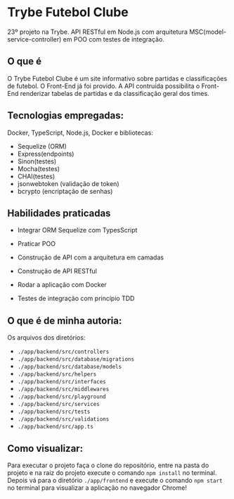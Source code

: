 # Trybe Futebol Clube
23º projeto na Trybe. API RESTful em Node.js com arquitetura MSC(model-service-controller) em POO com testes de integração.

## O que é

O Trybe Futebol Clube é um site informativo sobre partidas e classificações de futebol. O Front-End já foi provido. A API contruída possibilita o Front-End renderizar tabelas de partidas e da classificação geral dos times.

## Tecnologias empregadas:

Docker, TypeScript, Node.js, Docker e bibliotecas:
* Sequelize (ORM)
* Express(endpoints)
* Sinon(testes)
* Mocha(testes)
* CHAI(testes)
* jsonwebtoken (validação de token)
* bcrypto (encriptação de senhas)


## Habilidades praticadas

  * Integrar ORM Sequelize com TypesScript

  * Praticar POO

  * Construção de API com a arquitetura em camadas  

  * Construção de API RESTful

  * Rodar a aplicação com Docker

  * Testes de integração com princípio TDD

## O que é de minha autoria:

Os arquivos dos diretórios: 
* `./app/backend/src/controllers`
* `./app/backend/src/database/migrations`
* `./app/backend/src/database/models`
* `./app/backend/src/helpers`
* `./app/backend/src/interfaces`
* `./app/backend/src/middlewares`
* `./app/backend/src/playground`
* `./app/backend/src/services`
* `./app/backend/src/tests`
* `./app/backend/src/validations`
* `./app/backend/src/app.ts`

## Como visualizar:

Para executar o projeto faça o clone do repositório, entre na pasta do projeto e na raiz do projeto execute o comando `npm install` no terminal. 
Depois vá para o diretório `./app/frontend` e execute o comando `npm start` no terminal para visualizar a aplicação no navegador Chrome!
